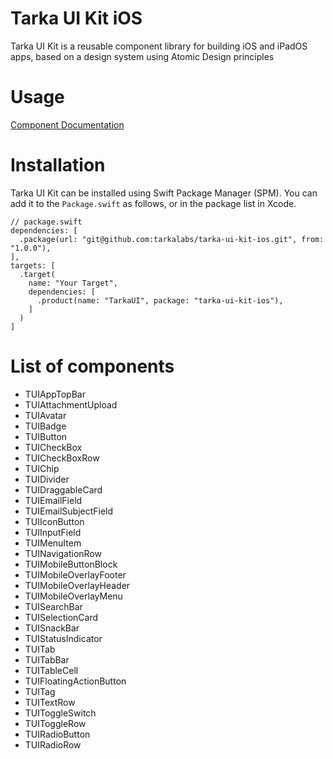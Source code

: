# Tarka UI Kit iOS
Tarka UI Kit is a reusable component library for building iOS and iPadOS apps, based on a design system using Atomic Design principles

# Usage
[Component Documentation](https://github.com/tarkalabs/tarka-ui-kit-ios/wiki/Components)

# Installation
Tarka UI Kit can be installed using Swift Package Manager (SPM). You can add it to the `Package.swift` as follows, or in the package list in Xcode.

```
// package.swift
dependencies: [
  .package(url: "git@github.com:tarkalabs/tarka-ui-kit-ios.git", from: "1.0.0"),
],
targets: [
  .target(
    name: "Your Target",
    dependencies: [
      .product(name: "TarkaUI", package: "tarka-ui-kit-ios"),
    ]
  )
]
```

# List of components
- TUIAppTopBar
- TUIAttachmentUpload
- TUIAvatar
- TUIBadge
- TUIButton
- TUICheckBox
- TUICheckBoxRow
- TUIChip
- TUIDivider
- TUIDraggableCard
- TUIEmailField
- TUIEmailSubjectField
- TUIIconButton
- TUIInputField
- TUIMenuItem
- TUINavigationRow
- TUIMobileButtonBlock
- TUIMobileOverlayFooter
- TUIMobileOverlayHeader
- TUIMobileOverlayMenu
- TUISearchBar
- TUISelectionCard
- TUISnackBar
- TUIStatusIndicator
- TUITab 
- TUITabBar
- TUITableCell
- TUIFloatingActionButton
- TUITag
- TUITextRow
- TUIToggleSwitch
- TUIToggleRow
- TUIRadioButton
- TUIRadioRow
  
